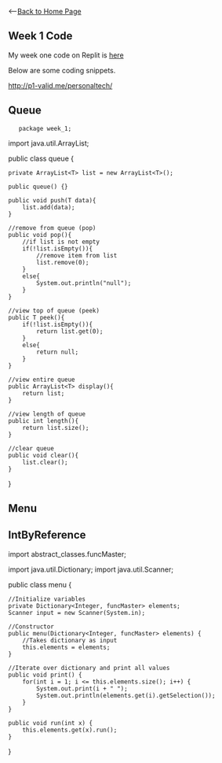 <--[Back to Home Page](/personaltech/)

## Week 1 Code

My week one code on Replit is [here](https://replit.com/@risaiwazaki/risachallenge#week_1/stack.java)

Below are some coding snippets.


http://p1-valid.me/personaltech/

## Queue
       package week_1;

import java.util.ArrayList;

public class queue<T> {

    private ArrayList<T> list = new ArrayList<T>();

    public queue() {}

    public void push(T data){
        list.add(data);
    }

    //remove from queue (pop)
    public void pop(){
        //if list is not empty
        if(!list.isEmpty()){
            //remove item from list
            list.remove(0);
        }
        else{
            System.out.println("null");
        }
    }

    //view top of queue (peek)
    public T peek(){
        if(!list.isEmpty()){
            return list.get(0);
        }
        else{
            return null;
        }
    }

    //view entire queue
    public ArrayList<T> display(){
        return list;
    }

    //view length of queue
    public int length(){
        return list.size();
    }

    //clear queue
    public void clear(){
        list.clear();
    }
}

## Menu
## IntByReference
   import abstract_classes.funcMaster;

import java.util.Dictionary;
import java.util.Scanner;

public class menu {

    //Initialize variables
    private Dictionary<Integer, funcMaster> elements;
    Scanner input = new Scanner(System.in);

    //Constructor
    public menu(Dictionary<Integer, funcMaster> elements) {
        //Takes dictionary as input
        this.elements = elements;
    }

    //Iterate over dictionary and print all values
    public void print() {
        for(int i = 1; i <= this.elements.size(); i++) {
            System.out.print(i + " ");
            System.out.println(elements.get(i).getSelection());
        }
    }

    public void run(int x) {
        this.elements.get(x).run();
    }
}

